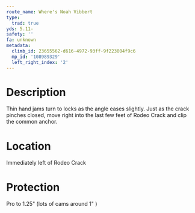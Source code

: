 ```yaml
---
route_name: Where's Noah Vibbert
type:
  trad: true
yds: 5.11-
safety: ''
fa: unknown
metadata:
  climb_id: 23655562-d616-4972-93ff-9f223004f9c6
  mp_id: '108989329'
  left_right_index: '2'
---
```

# Description
Thin hand jams turn to locks as the angle eases slightly.  Just as the crack pinches closed, move right into the last few feet of Rodeo Crack and clip  the common anchor.

# Location
Immediately left of Rodeo Crack

# Protection
Pro to 1.25" (lots of cams around 1" )
